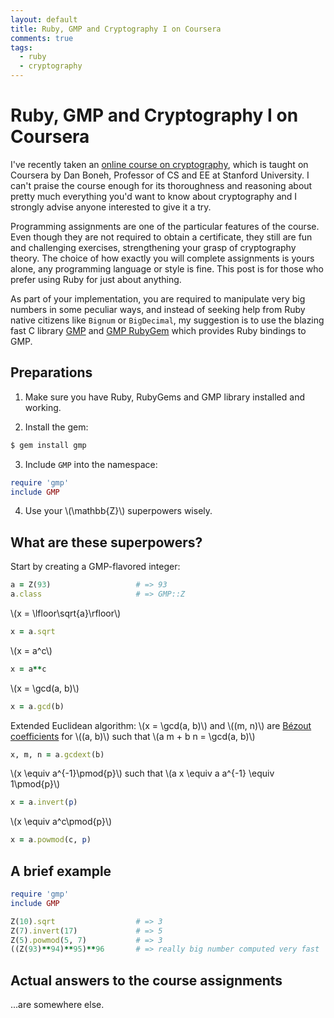 ```yaml
---
layout: default
title: Ruby, GMP and Cryptography I on Coursera
comments: true
tags:
  - ruby
  - cryptography
---
```


# Ruby, GMP and Cryptography I on Coursera

I've recently taken an [online course on cryptography][1], which is taught on Coursera by Dan Boneh, Professor of CS and EE at Stanford University. I can't praise the course enough for its thoroughness and reasoning about pretty much everything you'd want to know about cryptography and I strongly advise anyone interested to give it a try.

Programming assignments are one of the particular features of the course. Even though they are not required to obtain a certificate, they still are fun and challenging exercises, strengthening your grasp of cryptography theory. The choice of how exactly you will complete assignments is yours alone, any programming language or style is fine. This post is for those who prefer using Ruby for just about anything.

As part of your implementation, you are required to manipulate very big numbers in some peculiar ways, and instead of seeking help from Ruby native citizens like `Bignum` or `BigDecimal`, my suggestion is to use the blazing fast C library [GMP][2] and [GMP RubyGem][3] which provides Ruby bindings to GMP.

## Preparations

1. Make sure you have Ruby, RubyGems and GMP library installed and working.

2. Install the gem:

  ```bash
  $ gem install gmp
  ```

3. Include `GMP` into the namespace:

  ```ruby
  require 'gmp'
  include GMP
  ```

4. Use your \\(\mathbb{Z}\\) superpowers wisely.

## What are these superpowers?

Start by creating a GMP-flavored integer:

```ruby
a = Z(93)                   # => 93
a.class                     # => GMP::Z
```

\\(x = \lfloor\sqrt{a}\rfloor\\)

```ruby
x = a.sqrt
```

\\(x = a^c\\)

```ruby
x = a**c
```

\\(x = \gcd(a, b)\\)

```ruby
x = a.gcd(b)
```

Extended Euclidean algorithm: \\(x = \gcd(a, b)\\) and \\((m, n)\\) are [Bézout coefficients][4] for \\((a, b)\\) such that \\(a m + b n = \gcd(a, b)\\)

```ruby
x, m, n = a.gcdext(b)
```

\\(x \equiv a^{-1}\pmod{p}\\) such that \\(a x \equiv a a^{-1} \equiv 1\pmod{p}\\)

```ruby
x = a.invert(p)
```

\\(x \equiv a^c\pmod{p}\\)

```ruby
x = a.powmod(c, p)
```

## A brief example

```ruby
require 'gmp'
include GMP

Z(10).sqrt                  # => 3
Z(7).invert(17)             # => 5
Z(5).powmod(5, 7)           # => 3
((Z(93)**94)**95)**96       # => really big number computed very fast
```

## Actual answers to the course assignments

...are somewhere else.

[1]: https://www.coursera.org/course/crypto "Cryptography I on Coursera"
[2]: http://gmplib.org "GMP"
[3]: https://rubygems.org/gems/gmp "GMP RubyGem"
[4]: http://en.wikipedia.org/wiki/B%C3%A9zout%27s_identity "wiki: Bézout's identity"
